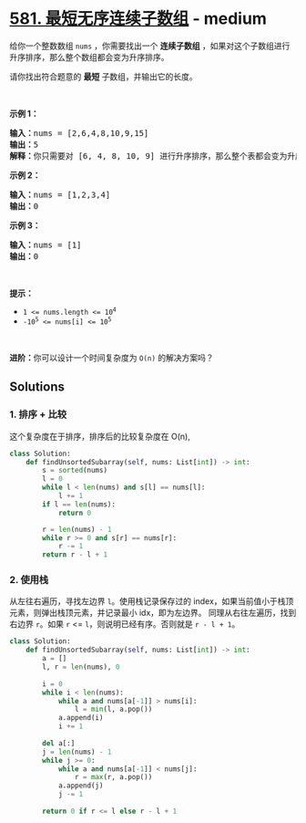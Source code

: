 # [581. 最短无序连续子数组](https://leetcode-cn.com/problems/shortest-unsorted-continuous-subarray/) - medium

<p>给你一个整数数组 <code>nums</code> ，你需要找出一个 <strong>连续子数组</strong> ，如果对这个子数组进行升序排序，那么整个数组都会变为升序排序。</p>

<p>请你找出符合题意的 <strong>最短</strong> 子数组，并输出它的长度。</p>

<p> </p>

<div class="original__bRMd">
<div>
<p><strong>示例 1：</strong></p>

<pre>
<strong>输入：</strong>nums = [2,6,4,8,10,9,15]
<strong>输出：</strong>5
<strong>解释：</strong>你只需要对 [6, 4, 8, 10, 9] 进行升序排序，那么整个表都会变为升序排序。
</pre>

<p><strong>示例 2：</strong></p>

<pre>
<strong>输入：</strong>nums = [1,2,3,4]
<strong>输出：</strong>0
</pre>

<p><strong>示例 3：</strong></p>

<pre>
<strong>输入：</strong>nums = [1]
<strong>输出：</strong>0
</pre>

<p> </p>

<p><strong>提示：</strong></p>

<ul>
	<li><code>1 <= nums.length <= 10<sup>4</sup></code></li>
	<li><code>-10<sup>5</sup> <= nums[i] <= 10<sup>5</sup></code></li>
</ul>

<p> </p>

<p><strong>进阶：</strong>你可以设计一个时间复杂度为 <code>O(n)</code> 的解决方案吗？</p>
</div>
</div>


## Solutions

### 1. 排序 + 比较

这个复杂度在于排序，排序后的比较复杂度在 O(n),

```python
class Solution:
    def findUnsortedSubarray(self, nums: List[int]) -> int:
        s = sorted(nums)
        l = 0
        while l < len(nums) and s[l] == nums[l]:
            l += 1
        if l == len(nums):
            return 0

        r = len(nums) - 1
        while r >= 0 and s[r] == nums[r]:
            r -= 1
        return r - l + 1
```

### 2. 使用栈

从左往右遍历，寻找左边界 `l`。使用栈记录保存过的 index，如果当前值小于栈顶元素，则弹出栈顶元素，并记录最小 idx，即为左边界。
同理从右往左遍历，找到右边界 `r`。如果 `r` <= `l`，则说明已经有序。否则就是 `r - l + 1`。

```python
class Solution:
    def findUnsortedSubarray(self, nums: List[int]) -> int:
        a = []
        l, r = len(nums), 0
        
        i = 0
        while i < len(nums):
            while a and nums[a[-1]] > nums[i]:
                l = min(l, a.pop())
            a.append(i)
            i += 1
        
        del a[:]
        j = len(nums) - 1
        while j >= 0:
            while a and nums[a[-1]] < nums[j]:
                r = max(r, a.pop())
            a.append(j)
            j -= 1
        
        return 0 if r <= l else r - l + 1
```